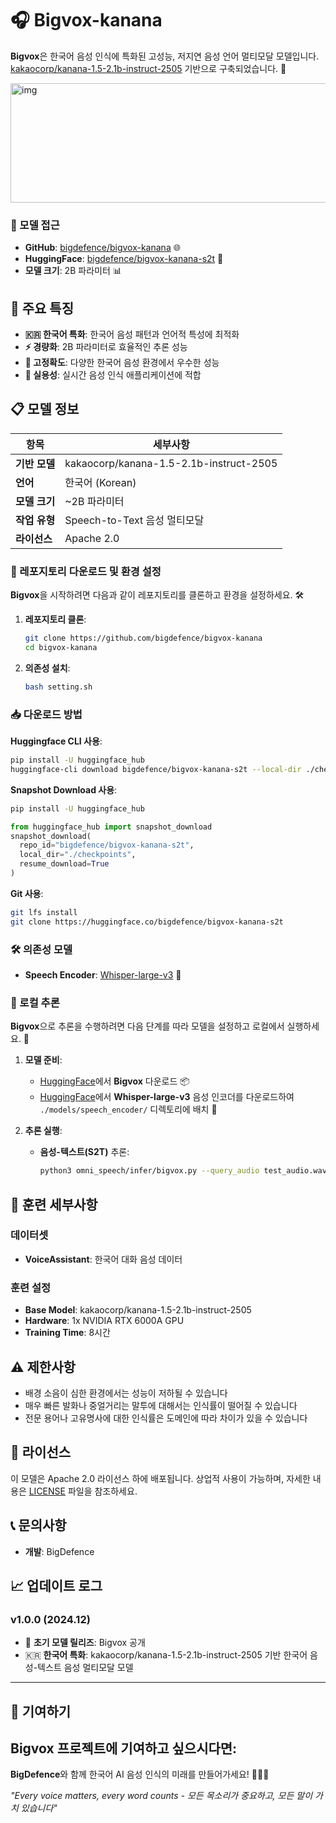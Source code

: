 # 🎧 Bigvox-kanana

**Bigvox**은 한국어 음성 인식에 특화된 고성능, 저지연 음성 언어 멀티모달 모델입니다. [kakaocorp/kanana-1.5-2.1b-instruct-2505](https://huggingface.co/kakaocorp/kanana-1.5-2.1b-instruct-2505) 기반으로 구축되었습니다. 🚀

<img width="1082" height="191" alt="img" src="https://github.com/user-attachments/assets/3b89660f-73b7-43a0-8562-197961265b49" />


### 📂 모델 접근
- **GitHub**: [bigdefence/bigvox-kanana](https://github.com/bigdefence/bigvox-kanana) 🌐
- **HuggingFace**: [bigdefence/bigvox-kanana-s2t](https://huggingface.co/bigdefence/bigvox-kanana-s2t) 🤗
- **모델 크기**: 2B 파라미터 📊

## 🌟 주요 특징

- **🇰🇷 한국어 특화**: 한국어 음성 패턴과 언어적 특성에 최적화
- **⚡ 경량화**: 2B 파라미터로 효율적인 추론 성능
- **🎯 고정확도**: 다양한 한국어 음성 환경에서 우수한 성능
- **🔧 실용성**: 실시간 음성 인식 애플리케이션에 적합

## 📋 모델 정보

| 항목 | 세부사항 |
|------|----------|
| **기반 모델** | kakaocorp/kanana-1.5-2.1b-instruct-2505 |
| **언어** | 한국어 (Korean) |
| **모델 크기** | ~2B 파라미터 |
| **작업 유형** | Speech-to-Text 음성 멀티모달 |
| **라이선스** | Apache 2.0 |

### 🔧 레포지토리 다운로드 및 환경 설정

**Bigvox**을 시작하려면 다음과 같이 레포지토리를 클론하고 환경을 설정하세요. 🛠️

1. **레포지토리 클론**:
   ```bash
   git clone https://github.com/bigdefence/bigvox-kanana
   cd bigvox-kanana
   ```

2. **의존성 설치**:
   ```bash
   bash setting.sh
   ```

### 📥 다운로드 방법

**Huggingface CLI 사용**:
```bash
pip install -U huggingface_hub
huggingface-cli download bigdefence/bigvox-kanana-s2t --local-dir ./checkpoints
```

**Snapshot Download 사용**:
```bash
pip install -U huggingface_hub
```
```python
from huggingface_hub import snapshot_download
snapshot_download(
  repo_id="bigdefence/bigvox-kanana-s2t",
  local_dir="./checkpoints",
  resume_download=True
)
```

**Git 사용**:
```bash
git lfs install
git clone https://huggingface.co/bigdefence/bigvox-kanana-s2t
```

### 🛠️ 의존성 모델
- **Speech Encoder**: [Whisper-large-v3](https://huggingface.co/openai/whisper-large-v3) 🎤

### 🔄 로컬 추론

**Bigvox**으로 추론을 수행하려면 다음 단계를 따라 모델을 설정하고 로컬에서 실행하세요. 📡

1. **모델 준비**:
   - [HuggingFace](https://huggingface.co/bigdefence/bigvox-kanana-s2t)에서 **Bigvox** 다운로드 📦
   - [HuggingFace](https://huggingface.co/openai/whisper-large-v3)에서 **Whisper-large-v3** 음성 인코더를 다운로드하여 `./models/speech_encoder/` 디렉토리에 배치 🎤

2. **추론 실행**:
   - **음성-텍스트(S2T)** 추론:
     ```bash
     python3 omni_speech/infer/bigvox.py --query_audio test_audio.wav
     ```

## 🔧 훈련 세부사항

### 데이터셋
- **VoiceAssistant**: 한국어 대화 음성 데이터

### 훈련 설정
- **Base Model**: kakaocorp/kanana-1.5-2.1b-instruct-2505
- **Hardware**: 1x NVIDIA RTX 6000A GPU
- **Training Time**: 8시간

## ⚠️ 제한사항

- 배경 소음이 심한 환경에서는 성능이 저하될 수 있습니다
- 매우 빠른 발화나 중얼거리는 말투에 대해서는 인식률이 떨어질 수 있습니다
- 전문 용어나 고유명사에 대한 인식률은 도메인에 따라 차이가 있을 수 있습니다

## 📜 라이선스

이 모델은 Apache 2.0 라이선스 하에 배포됩니다. 상업적 사용이 가능하며, 자세한 내용은 [LICENSE](LICENSE) 파일을 참조하세요.


## 📞 문의사항

- **개발**: BigDefence

## 📈 업데이트 로그

### v1.0.0 (2024.12)
- 🎉 **초기 모델 릴리즈**: Bigvox 공개
- 🇰🇷 **한국어 특화**: kakaocorp/kanana-1.5-2.1b-instruct-2505 기반 한국어 음성-텍스트 음성 멀티모달 모델
---

## 🤝 기여하기

**Bigvox** 프로젝트에 기여하고 싶으시다면:
---

**BigDefence**와 함께 한국어 AI 음성 인식의 미래를 만들어가세요! 🚀🇰🇷

*"Every voice matters, every word counts - 모든 목소리가 중요하고, 모든 말이 가치 있습니다"*
